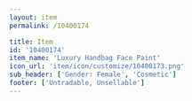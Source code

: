 ```yaml
---
layout: item
permalink: /10400174

title: Item
id: '10400174'
item_name: 'Luxury Handbag Face Paint'
icon_url: 'item/icon/customize/10400173.png'
sub_header: ['Gender: Female', 'Cosmetic']
footer: ['Untradable, Unsellable']
---
```

